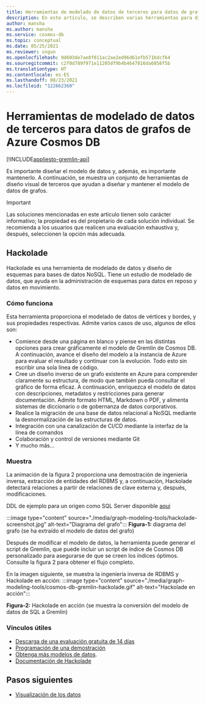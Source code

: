 ```yaml
---
title: Herramientas de modelado de datos de terceros para datos de grafos de Azure Cosmos DB
description: En este artículo, se describen varias herramientas para diseñar el modelo de datos de grafos.
author: mansha
ms.author: mansha
ms.service: cosmos-db
ms.topic: conceptual
ms.date: 05/25/2021
ms.reviewer: sngun
ms.openlocfilehash: 9d603de7ae8f011ac2ae2ed96d61efb571bdcf64
ms.sourcegitcommit: c2f0d789f971e11205df9b4b4647816da6856f5b
ms.translationtype: HT
ms.contentlocale: es-ES
ms.lasthandoff: 08/23/2021
ms.locfileid: "122662360"
---
```

# <a name="third-party-data-modeling-tools-for-azure-cosmos-db-graph-data"></a>Herramientas de modelado de datos de terceros para datos de grafos de Azure Cosmos DB

[!INCLUDE[appliesto-gremlin-api](../includes/appliesto-gremlin-api.md)]

Es importante diseñar el modelo de datos y, además, es importante mantenerlo. A continuación, se muestra un conjunto de herramientas de diseño visual de terceros que ayudan a diseñar y mantener el modelo de datos de grafos.

> [!IMPORTANT] 
> Las soluciones mencionadas en este artículo tienen solo carácter informativo; la propiedad es del propietario de cada solución individual. Se recomienda a los usuarios que realicen una evaluación exhaustiva y, después, seleccionen la opción más adecuada.

## <a name="hackolade"></a>Hackolade

Hackolade es una herramienta de modelado de datos y diseño de esquemas para bases de datos NoSQL. Tiene un estudio de modelado de datos, que ayuda en la administración de esquemas para datos en reposo y datos en movimiento.

### <a name="how-it-works"></a>Cómo funciona
Esta herramienta proporciona el modelado de datos de vértices y bordes, y sus propiedades respectivas.  Admite varios casos de uso, algunos de ellos son:
-   Comience desde una página en blanco y piense en las distintas opciones para crear gráficamente el modelo de Gremlin de Cosmos DB.  A continuación, avance el diseño del modelo a la instancia de Azure para evaluar el resultado y continuar con la evolución.  Todo esto sin escribir una sola línea de código.
-   Cree un diseño inverso de un grafo existente en Azure para comprender claramente su estructura, de modo que también pueda consultar el gráfico de forma eficaz.  A continuación, enriquezca el modelo de datos con descripciones, metadatos y restricciones para generar documentación. Admite formato HTML, Markdown o PDF, y alimenta sistemas de diccionario o de gobernanza de datos corporativos.
-   Realice la migración de una base de datos relacional a NoSQL mediante la desnormalización de las estructuras de datos.
-   Integración con una canalización de CI/CD mediante la interfaz de la línea de comandos
-   Colaboración y control de versiones mediante Git
-   Y mucho más...

### <a name="sample"></a>Muestra

La animación de la figura 2 proporciona una demostración de ingeniería inversa, extracción de entidades del RDBMS y, a continuación, Hackolade detectará relaciones a partir de relaciones de clave externa y, después, modificaciones.

DDL de ejemplo para un origen como SQL Server disponible [aquí](https://github.com/Azure-Samples/northwind-ddl-sample/blob/main/nw.sql)   


:::image type="content" source="./media/graph-modeling-tools/hackolade-screenshot.jpg" alt-text="Diagrama del grafo":::
**Figura-1:** diagrama del grafo (se ha extraído el modelo de datos del grafo)

Después de modificar el modelo de datos, la herramienta puede generar el script de Gremlin, que puede incluir un script de índice de Cosmos DB personalizado para asegurarse de que se creen los índices óptimos. Consulte la figura 2 para obtener el flujo completo.

En la imagen siguiente, se muestra la ingeniería inversa de RDBMS y Hackolade en acción: :::image type="content" source="./media/graph-modeling-tools/cosmos-db-gremlin-hackolade.gif" alt-text="Hackolade en acción":::

**Figura-2:** Hackolade en acción (se muestra la conversión del modelo de datos de SQL a Gremlin)
### <a name="useful-links"></a>Vínculos útiles 
-   [Descarga de una evaluación gratuita de 14 días](https://hackolade.com/download.html)
-   [Programación de una demostración](https://c.x.ai/pdesmarets)
-  [Obtenga más modelos de datos](https://hackolade.com/samplemodels.html#cosmosdb).
-  [Documentación de Hackolade](https://hackolade.com/help/CosmosDBGremlin.html)

## <a name="next-steps"></a>Pasos siguientes
- [Visualización de los datos](/azure/cosmos-db/graph/graph-visualization-partners)
